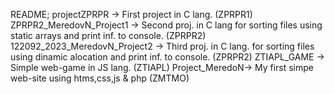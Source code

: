 README;
projectZPRPR -> First project in C lang. (ZPRPR1)
ZPRPR2_MeredovN_Project1 -> Second proj. in C lang for sorting files using static arrays and print inf. to console. (ZPRPR2)
122092_2023_MeredovN_Project2 -> Third proj. in C lang. for sorting files using dinamic alocation and print inf. to console. (ZPRPR2)
ZTIAPL_GAME -> Simple web-game in JS lang. (ZTIAPL)
Project_MeredoN-> My first simpe web-site using htms,css,js & php (ZMTMO)
